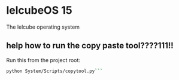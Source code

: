 # lelcubeOS 15
The lelcube operating system

## help how to run the copy paste tool????111!!
Run this from the project root:
```sh
python System/Scripts/copytool.py```